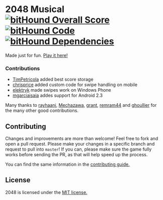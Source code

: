 # 2048 Musical [![bitHound Overall Score](https://www.bithound.io/github/seekasra/2048/badges/score.svg)](https://www.bithound.io/github/seekasra/2048) [![bitHound Code](https://www.bithound.io/github/seekasra/2048/badges/code.svg)](https://www.bithound.io/github/seekasra/2048) [![bitHound Dependencies](https://www.bithound.io/github/seekasra/2048/badges/dependencies.svg)](https://www.bithound.io/github/seekasra/2048/master/dependencies/npm)

Made just for fun. [Play it here!](http://seekasra.github.io/2048/)

### Contributions

 - [TimPetricola](https://github.com/TimPetricola) added best score storage
 - [chrisprice](https://github.com/chrisprice) added custom code for swipe handling on mobile
 - [elektryk](https://github.com/elektryk) made swipes work on Windows Phone
 - [mgarciaisaia](https://github.com/mgarciaisaia) addes support for Android 2.3

Many thanks to [rayhaanj](https://github.com/rayhaanj), [Mechazawa](https://github.com/Mechazawa), [grant](https://github.com/grant), [remram44](https://github.com/remram44) and [ghoullier](https://github.com/ghoullier) for the many other good contributions.


## Contributing
Changes and improvements are more than welcome! Feel free to fork and open a pull request. Please make your changes in a specific branch and request to pull into `master`! If you can, please make sure the game fully works before sending the PR, as that will help speed up the process.

You can find the same information in the [contributing guide.](https://github.com/gabrielecirulli/2048/blob/master/CONTRIBUTING.md)

## License
2048 is licensed under the [MIT license.](https://github.com/gabrielecirulli/2048/blob/master/LICENSE.txt)

